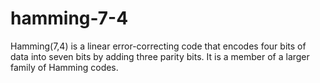 # hamming-7-4
Hamming(7,4) is a linear error-correcting code that encodes four bits of data into seven bits by adding three parity bits. It is a member of a larger family of Hamming codes.

